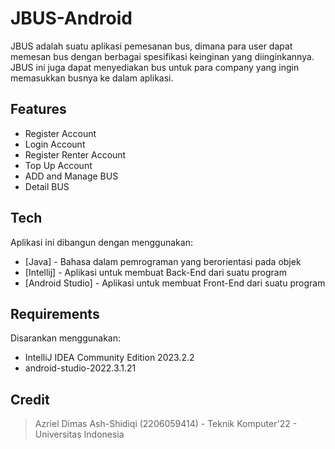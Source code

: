 # JBUS-Android

JBUS adalah suatu aplikasi pemesanan bus, dimana para user dapat memesan bus dengan berbagai spesifikasi keinginan yang diinginkannya. JBUS ini juga dapat menyediakan bus untuk para company yang ingin memasukkan busnya ke dalam aplikasi.

## Features

- Register Account
- Login Account
- Register Renter Account
- Top Up Account
- ADD and Manage BUS
- Detail BUS


## Tech

Aplikasi ini dibangun dengan menggunakan:

- [Java] - Bahasa dalam pemrograman yang berorientasi pada objek
- [Intellij] - Aplikasi untuk membuat Back-End dari suatu program 
- [Android Studio] - Aplikasi untuk membuat Front-End dari suatu program

## Requirements

Disarankan menggunakan: 
- IntelliJ IDEA Community Edition 2023.2.2
- android-studio-2022.3.1.21

## Credit
> Azriel Dimas Ash-Shidiqi (2206059414) - Teknik Komputer'22 - Universitas Indonesia

